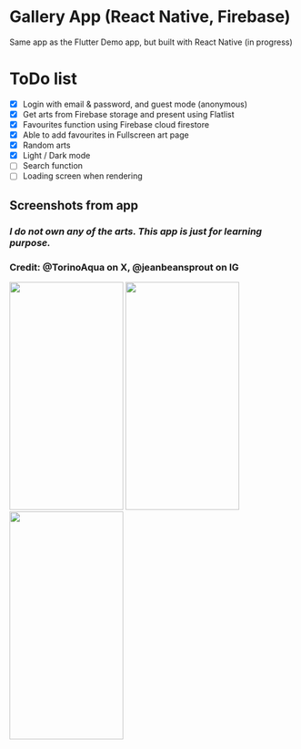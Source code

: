 # Gallery App (React Native, Firebase)
Same app as the Flutter Demo app, but built with React Native (in progress)

# ToDo list
- [x] Login with email & password, and guest mode (anonymous)
- [x] Get arts from Firebase storage and present using Flatlist
- [x] Favourites function using Firebase cloud firestore
- [x] Able to add favourites in Fullscreen art page
- [x] Random arts
- [x] Light / Dark mode
- [ ] Search function
- [ ] Loading screen when rendering

## Screenshots from app
### *I do not own any of the arts. This app is just for learning purpose.*
### Credit: @TorinoAqua on X, @jeanbeansprout on IG
<img src="https://github.com/TYgen2/ReactNative-DemoApp/assets/93910466/a1ceca43-db32-4068-8c2d-5654249a2f2f" width="200" height="400"/>
<img src="https://github.com/TYgen2/ReactNative-DemoApp/assets/93910466/97576d6f-f81f-4427-8b5a-26cb24d36b61" width="200" height="400"/>
<img src="https://github.com/TYgen2/ReactNative-DemoApp/assets/93910466/8ef038be-f27b-4681-a9f6-bb8921aa5506" width="200" height="400"/>
